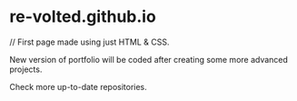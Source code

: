# re-volted.github.io

// First page made using just HTML & CSS. 

New version of portfolio will be coded after creating some more advanced projects.

Check more up-to-date repositories.

